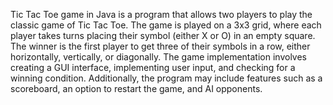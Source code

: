  Tic Tac Toe game in Java is a program that allows two players to play the classic game of Tic Tac Toe. The game is played on a 3x3 grid, where each player takes turns placing their symbol (either X or O) in an empty square. The winner is the first player to get three of their symbols in a row, either horizontally, vertically, or diagonally. The game implementation involves creating a GUI interface, implementing user input, and checking for a winning condition. Additionally, the program may include features such as a scoreboard, an option to restart the game, and AI opponents.
